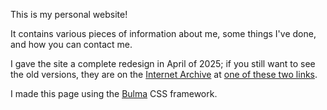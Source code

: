 This is my personal website!

It contains various pieces of information about me, some things I've done, and how you
can contact me.

I gave the site a complete redesign in April of 2025; if you still want to see the old
versions, they are on the [Internet Archive](https://web.archive.org/web/20241201000000*/gaminglizard9.github.io) at [one of these two links](https://web.archive.org/web/20250000000000*/dawsoncall.com).

I made this page using the [Bulma](https://bulma.io) CSS framework.